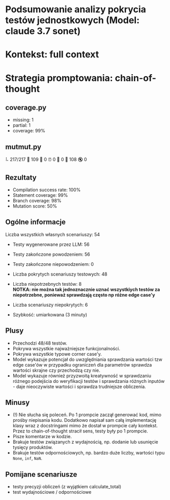 # Podsumowanie analizy pokrycia testów jednostkowych (Model: claude 3.7 sonet)
# Kontekst: full context
# Strategia promptowania: chain-of-thought

## coverage.py
- missing: 1
- partial: 1
- coverage: 99%

## mutmut.py
⠧ 217/217  🎉 109 🫥 0  ⏰ 0  🤔 0  🙁 108  🔇 0

## Rezultaty
- Compilation success rate: 100%
- Statement coverage: 99%
- Branch coverage: 98%
- Mutation score: 50%

## Ogólne informacje

Liczba wszystkich własnych scenariuszy: 54

- Testy wygenerowane przez LLM: 56
- Testy zakończone powodzeniem: 56
- Testy zakończone niepowodzeniem: 0


- Liczba pokrytych scenariuszy testowych: 48
- Liczba niepotrzebnych testów: 8
<br/> <strong>NOTKA: nie można tak jednoznacznie uznać wszystkiych testów za niepotrzebne, ponieważ sprawdzają często np różne edge case'y </strong>
- Liczba scenariuszy niepokrytych: 6
- Szybkość: umiarkowana (3 minuty)

## Plusy

- Przechodzi 48/48 testów.
- Pokrywa wszystkie najważniejsze funkcjonalności.
- Pokrywa wszystkie typowe corner case'y.
- Model wykazuje potencjał do uwzględniania sprawdzania wartości tzw edge case'ów w przypadku ograniczeń dla parametrów sprawdza wartości skrajne czy przechodzą czy nie.
- Model wykazuje również przyzwoitą kreatywność w sprawdzaniu różnego podejścia do weryfikacji testów i sprawdzania różnych inputów - daje nieoczywiste wartości i sprawdza trudniejsze obliczenia.

## Minusy

- (!) Nie słucha się poleceń. Po 1 prompcie zaczął generować kod, mimo prośby niepisania kodu. Dodatkowo napisał sam całą implementację klasy wraz z docstringami mimo że dostał w prompcie cały kontekst. Przez to chain-of-thought stracił sens, testy były po 1 prompcie.
- Pisze komentarze w kodzie.
- Brakuje testów związanych z wydajnością, np. dodanie lub usunięcie tysięcy produktów.
- Brakuje testów odpornościowych, np. bardzo duże liczby, wartości typu `None`, `inf`, `NaN`.

## Pomijane scenariusze

- testy precyzji obliczeń (z wyjątkiem calculate_total)
- test wydajnościowe / odpornościowe

